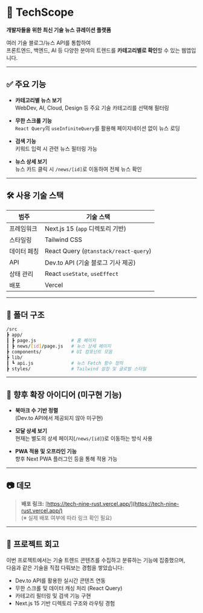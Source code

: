# 📰 TechScope

**개발자들을 위한 최신 기술 뉴스 큐레이션 플랫폼**

여러 기술 블로그/뉴스 API를 통합하여  
프론트엔드, 백엔드, AI 등 다양한 분야의 트렌드를 **카테고리별로 확인**할 수 있는 웹앱입니다.

---

## ✅ 주요 기능

- **카테고리별 뉴스 보기**  
  WebDev, AI, Cloud, Design 등 주요 기술 카테고리를 선택해 필터링

- **무한 스크롤 기능**  
  `React Query`의 `useInfiniteQuery`를 활용해 페이지네이션 없이 뉴스 로딩

- **검색 기능**  
  키워드 입력 시 관련 뉴스 필터링 가능

- **뉴스 상세 보기**  
  뉴스 카드 클릭 시 `/news/[id]`로 이동하여 전체 뉴스 확인

---

## 🛠 사용 기술 스택

| 범주        | 기술 스택                             |
| ----------- | ------------------------------------- |
| 프레임워크  | Next.js 15 (`app` 디렉토리 기반)      |
| 스타일링    | Tailwind CSS                          |
| 데이터 페칭 | React Query (`@tanstack/react-query`) |
| API         | Dev.to API (기술 블로그 기사 제공)    |
| 상태 관리   | React `useState`, `useEffect`         |
| 배포        | Vercel                                |

---

## 📁 폴더 구조

```bash
/src
┣ app/
┃ ┣ page.js             # 홈 페이지
┃ ┣ news/[id]/page.js   # 뉴스 상세 페이지
┣ components/           # UI 컴포넌트 모음
┣ lib/
┃ ┗ api.js              # 뉴스 Fetch 함수 정의
┣ styles/               # Tailwind 설정 및 글로벌 스타일
```

---

## 📌 향후 확장 아이디어 (미구현 기능)

- **북마크 수 기반 정렬**  
  (Dev.to API에서 제공되지 않아 미구현)

- **모달 상세 보기**  
  현재는 별도의 상세 페이지(`/news/[id]`)로 이동하는 방식 사용

- **PWA 적용 및 오프라인 기능**  
  향후 Next PWA 플러그인 등을 통해 적용 가능

---

## 📷 데모

> **배포 링크:** [https://tech-nine-rust.vercel.app/](https://tech-nine-rust.vercel.app/)  
> (※ 실제 배포 여부에 따라 링크 확인 필요)

---

## 🙋 프로젝트 회고

이번 프로젝트에서는 기술 트렌드 콘텐츠를 수집하고 분류하는 기능에 집중했으며,  
다음과 같은 기술을 직접 다뤄보는 경험을 쌓았습니다:

- Dev.to API를 활용한 실시간 콘텐츠 연동
- 무한 스크롤 및 데이터 캐싱 처리 (React Query)
- 카테고리 필터링 및 검색 기능 구현
- Next.js 15 기반 디렉토리 구조와 라우팅 경험
